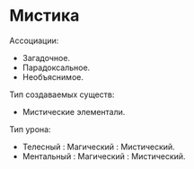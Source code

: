 # Мистика

Ассоциации:
- Загадочное.
- Парадоксальное.
- Необъяснимое.

Тип создаваемых существ:
- Мистические элементали.

Тип урона:
- Телесный : Магический : Мистический.
- Ментальный : Магический : Мистический.